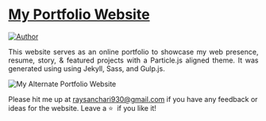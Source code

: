 # <a href="" target="_blank">My Portfolio Website</a>

[![Author](https://img.shields.io/badge/Author-Sanchari%20Ray-blue.svg)](https://www.linkedin.com/in/sanchari-ray-a4499b21b/)


 <p align="justify">This website serves as an online portfolio to showcase my web presence, resume, story, & featured projects with a Particle.js aligned theme. It was generated using using Jekyll, Sass, and Gulp.js.</p>

![My Alternate Portfolio Website](https://raw.githubusercontent.com/AVS1508/personal-resume-website.png)

Please hit me up at raysanchari930@gmail.com if you have any feedback or ideas for the website. Leave a :star: &nbsp;if you like it!
